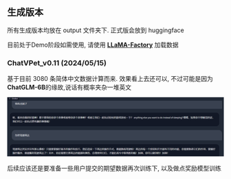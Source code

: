## 生成版本

所有生成版本均放在 output 文件夹下. 正式版会放到 huggingface

目前处于Demo阶段如需使用, 请使用 **[LLaMA-Factory](https://github.com/hiyouga/LLaMA-Factory)** 加载数据

### ChatVPet_v0.11 (2024/05/15)

基于目前 3080 条简体中文数据计算而来. 效果看上去还可以, 不过可能是因为**ChatGLM-6B**的缘故,说话有概率夹杂一堆英文

![image-20240515131149043](README.assets/image-20240515131149043.png)

后续应该还是要准备一些用户提交的期望数据再次训练下, 以及做点奖励模型训练
